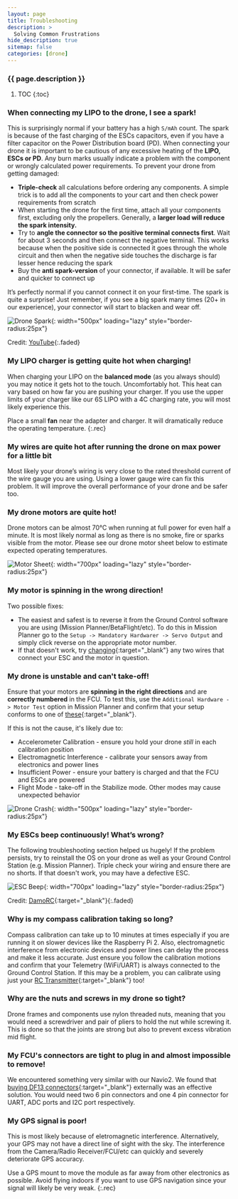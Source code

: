 ```yaml
---
layout: page
title: Troubleshooting
description: >
  Solving Common Frustrations
hide_description: true
sitemap: false
categories: [drone]
---
```



<h3 class="faded">{{ page.description }}</h3>


1. TOC
{:toc}

### When connecting my LIPO to the drone, I see a spark! 

This is surprisingly normal if your battery has a high `S/mAh` count. The spark is because of the fast charging of the ESCs capacitors, even if you have a filter capacitor on the Power Distribution board (PD). When connecting your drone it is important to be cautious of any excessive heating of the **LIPO, ESCs or PD**. Any burn marks usually indicate a problem with the component or wrongly calculated power requirements. To prevent your drone from getting damaged:

* __Triple-check__ all calculations before ordering any components. A simple trick is to add all the components to your cart and then check power requirements from scratch
* When starting the drone for the first time, attach all your components first, excluding only the propellers. Generally, a __larger load will reduce the spark intensity.__
* Try to __angle the connector so the positive terminal connects first__. Wait for about 3 seconds and then connect the negative terminal. This works because when the positive side is connected it goes through the whole circuit and then when the negative side touches the discharge is far lesser hence reducing the spark
* Buy the __anti spark-version__ of your connector, if available. It will be safer and quicker to connect up

It’s perfectly normal if you cannot connect it on your first-time. The spark is quite a surprise! Just remember, if you see a big spark many times (20+ in our experience), your connector will start to blacken and wear off.

![Drone Spark](/assets/blog/drone_spark.gif){: width="500px" loading="lazy" style="border-radius:25px"}

Credit: [YouTube](https://youtu.be/xF8GqpqKYlA){:.faded}

### My LIPO charger is getting quite hot when charging!

When charging your LIPO on the **balanced mode** (as you always should) you may notice it gets hot to the touch. Uncomfortably hot. 
This heat can vary based on how far you are pushing your charger. If you use the upper limits of your charger like our 6S LIPO with a 4C charging rate, you will most likely experience this. 

Place a small **fan** near the adapter and charger. It will dramatically reduce the operating temperature.
{:.rec}

### My wires are quite hot after running the drone on max power for a little bit

Most likely your drone’s wiring is very close to the rated threshold current of the wire gauge you are using. Using a lower gauge wire can fix this problem. It will improve the overall performance of your drone and be safer too.

### My drone motors are quite hot! 

Drone motors can be almost 70&deg;C when running at full power for even half a minute. It is most likely normal as long as there is no smoke, fire or sparks visible from the motor. Please see our drone motor sheet below to estimate expected operating temperatures.

![Motor Sheet](/assets/blog/drone_motor_specs.jpeg){: width="700px" loading="lazy" style="border-radius:25px"}

### My motor is spinning in the wrong direction!

Two possible fixes:
* The easiest and safest is to reverse it from the Ground Control software you are using (Mission Planner/BetaFlight/etc). To do this in Mission Planner go to the `Setup -> Mandatory Hardwarer -> Servo Output` and simply click reverse on the appropriate motor number. 
* If that doesn't work, try [changing][spin]{:target="_blank"} any two wires that connect your ESC and the motor in question.

### My drone is unstable and can't take-off!

Ensure that your motors are __spinning in the right directions__ and are __correctly numbered__ in the FCU. To test this, use the `Additional Hardware -> Motor Test` option in Mission Planner and confirm that your setup conforms to one of [these][motortest]{:target="_blank"}. 

If this is not the cause, it's likely due to:
* Accelerometer Calibration - ensure you hold your drone *still* in each calibration position
* Electromagnetic Interference - calibrate your sensors away from electronics and power lines
* Insufficient Power - ensure your battery is charged and that the FCU and ESCs are powered
* Flight Mode - take-off in the Stabilize mode. Other modes may cause unexpected behavior

![Drone Crash](/assets/blog/drone_crash.gif){: width="500px" loading="lazy" style="border-radius:25px"}

### My ESCs beep continuously! What’s wrong?

The following troubleshooting section helped us hugely! If the problem persists, try to reinstall the OS on your drone as well as your Ground Control Station (e.g. Mission Planner). Triple check your wiring and ensure there are no shorts. If that doesn't work, you may have a defective ESC.

![ESC Beep](/assets/blog/drone_esc_beep.jpg){: width="700px" loading="lazy" style="border-radius:25px"}

Credit: [DamoRC][ESCError]{:target="_blank"}{:.faded}

### Why is my compass calibration taking so long?

Compass calibration can take up to 10 minutes at times especially if you are running it on slower devices like the Raspberry Pi 2. Also, electromagnetic interference from electronic devices and power lines can delay the process and make it less accurate. Just ensure you follow the calibration motions and confirm that your Telemetry (WiFi/UART) is always connected to the Ground Control Station. If this may be a problem, you can calibrate using just your [RC Transmitter][compass]{:target="_blank"} too!

### Why are the nuts and screws in my drone so tight?

Drone frames and components use nylon threaded nuts, meaning that you would need a screwdriver and pair of pliers to hold the nut while screwing it. This is done so that the joints are strong but also to prevent excess vibration mid flight.

### My FCU's connectors are tight to plug in and almost impossible to remove!

We encountered something very similar with our Navio2. We found that [buying DF13 connectors][DF13]{:target="_blank"} externally was an effective solution. You would need two 6 pin connectors and one 4 pin connector for UART, ADC ports and I2C port respectively.

### My GPS signal is poor!

This is most likely because of eletromagnetic interference. Alternatively, your GPS may not have a direct line of sight with the sky. The interference from the Camera/Radio Receiver/FCU/etc can quickly and severely deteriorate GPS accuracy. 

Use a GPS mount to move the module as far away from other electronics as possible. Avoid flying indoors if you want to use GPS navigation since your signal will likely be very weak.
{:.rec}

[ESCError]: https://forum.flitetest.com/index.php?threads/esc-constant-beep-no-solution.39196/
[DF13]: https://www.aliexpress.com/item/32718835617.html?spm=a2g0o.search0304.0.0.5d91529e94SY3E&algo_pvid=9ae26a45-bb46-4851-b06a-39f6129bf055&algo_exp_id=9ae26a45-bb46-4851-b06a-39f6129bf055-0
[motortest]: https://ardupilot.org/copter/docs/connect-escs-and-motors.html
[spin]: https://oscarliang.com/change-motor-spin-direction-quadcopter/
[compass]: https://ardupilot.org/copter/docs/common-compass-calibration-in-mission-planner.html#onboard-calibration-using-stick-gestures-no-gcs
